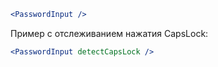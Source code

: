 ```jsx
<PasswordInput />
```

Пример с отслеживанием нажатия CapsLock:

```jsx
<PasswordInput detectCapsLock />
```
